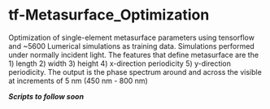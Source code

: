# tf-Metasurface_Optimization
Optimization of single-element metasurface parameters using tensorflow and ~5600 Lumerical simulations as training data. Simulations performed under normally incident light. The features that define metasurface are the 1) length 2) width 3) height 4) x-direction periodicity 5) y-direction periodicity. The output is the phase spectrum around and across the visible at increments of 5 nm (450 nm - 800 nm)

_**Scripts to follow soon**_
